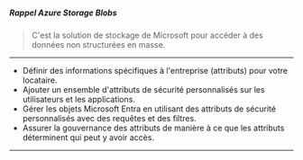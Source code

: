 
<h5>Rappel Azure Storage Blobs</h5>

> C'est la solution de stockage de Microsoft pour accéder à des données non structurées en masse. 

---

- Définir des informations spécifiques à l'entreprise (attributs) pour votre locataire.
- Ajouter un ensemble d'attributs de sécurité personnalisés sur les utilisateurs et les applications.
- Gérer les objets Microsoft Entra en utilisant des attributs de sécurité personnalisés avec des requêtes et des filtres.
- Assurer la gouvernance des attributs de manière à ce que les attributs déterminent qui peut y avoir accès.

--- 
